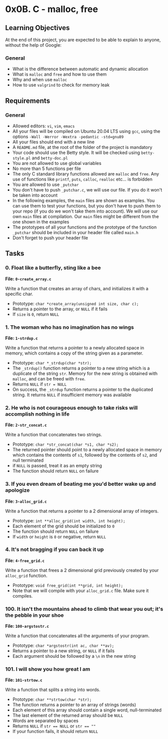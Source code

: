 # 0x0B. C - malloc, free

## Learning Objectives

At the end of this project, you are expected to be able to explain to anyone, without the help of Google:

### General
- What is the difference between automatic and dynamic allocation
- What is `malloc` and `free` and how to use them
- Why and when use `malloc`
- How to use `valgrind` to check for memory leak

## Requirements

### General
- Allowed editors: `vi`, `vim`, `emacs`
- All your files will be compiled on Ubuntu 20.04 LTS using `gcc`, using the options `-Wall -Werror -Wextra -pedantic -std=gnu89`
- All your files should end with a new line
- A `README.md` file, at the root of the folder of the project is mandatory
- Your code should use the Betty style. It will be checked using `betty-style.pl` and `betty-doc.pl`
- You are not allowed to use global variables
- No more than 5 functions per file
- The only C standard library functions allowed are `malloc` and `free`. Any use of functions like `printf`, `puts`, `calloc`, `realloc` etc… is forbidden
- You are allowed to use `_putchar`
- You don't have to push `_putchar.c`, we will use our file. If you do it won't be taken into account
- In the following examples, the `main` files are shown as examples. You can use them to test your functions, but you don't have to push them to your repo (if you do we won't take them into account). We will use our own `main` files at compilation. Our `main` files might be different from the one shown in the examples
- The prototypes of all your functions and the prototype of the function `_putchar` should be included in your header file called `main.h`
- Don't forget to push your header file

## Tasks

### 0. Float like a butterfly, sting like a bee
**File: `0-create_array.c`**

Write a function that creates an array of chars, and initializes it with a specific char.
- Prototype: `char *create_array(unsigned int size, char c);`
- Returns a pointer to the array, or `NULL` if it fails
- If `size` is `0`, return `NULL`

### 1. The woman who has no imagination has no wings
**File: `1-strdup.c`**

Write a function that returns a pointer to a newly allocated space in memory, which contains a copy of the string given as a parameter.
- Prototype: `char *_strdup(char *str);`
- The `_strdup()` function returns a pointer to a new string which is a duplicate of the string `str`. Memory for the new string is obtained with `malloc`, and can be freed with `free`.
- Returns `NULL` if `str = NULL`
- On success, the `_strdup` function returns a pointer to the duplicated string. It returns `NULL` if insufficient memory was available

### 2. He who is not courageous enough to take risks will accomplish nothing in life
**File: `2-str_concat.c`**

Write a function that concatenates two strings.
- Prototype: `char *str_concat(char *s1, char *s2);`
- The returned pointer should point to a newly allocated space in memory which contains the contents of `s1`, followed by the contents of `s2`, and null terminated
- if `NULL` is passed, treat it as an empty string
- The function should return `NULL` on failure

### 3. If you even dream of beating me you'd better wake up and apologize
**File: `3-alloc_grid.c`**

Write a function that returns a pointer to a 2 dimensional array of integers.
- Prototype: `int **alloc_grid(int width, int height);`
- Each element of the grid should be initialized to `0`
- The function should return `NULL` on failure
- If `width` or `height` is `0` or negative, return `NULL`

### 4. It's not bragging if you can back it up
**File: `4-free_grid.c`**

Write a function that frees a 2 dimensional grid previously created by your `alloc_grid` function.
- Prototype: `void free_grid(int **grid, int height);`
- Note that we will compile with your `alloc_grid.c` file. Make sure it compiles.

### 100. It isn't the mountains ahead to climb that wear you out; it's the pebble in your shoe
**File: `100-argstostr.c`**

Write a function that concatenates all the arguments of your program.
- Prototype: `char *argstostr(int ac, char **av);`
- Returns a pointer to a new string, or `NULL` if it fails
- Each argument should be followed by a `\n` in the new string

### 101. I will show you how great I am
**File: `101-strtow.c`**

Write a function that splits a string into words.
- Prototype: `char **strtow(char *str);`
- The function returns a pointer to an array of strings (words)
- Each element of this array should contain a single word, null-terminated
- The last element of the returned array should be `NULL`
- Words are separated by spaces
- Returns `NULL` if `str == NULL` or `str == ""`
- If your function fails, it should return `NULL`
